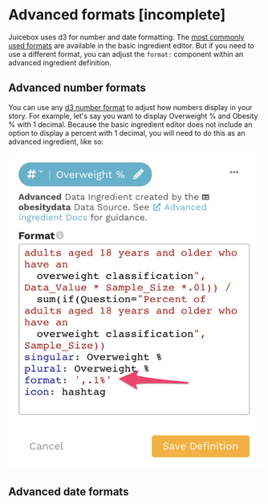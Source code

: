 # Advanced formats \[incomplete\]

Juicebox uses d3 for number and date formatting. The [most commonly used formats](../ingredient-formats.md) are available in the basic ingredient editor. But if you need to use a different format, you can adjust the `format:` component within an advanced ingredient definition.

## Advanced number formats

You can use any [d3 number format](https://github.com/d3/d3-format) to adjust how numbers display in your story. For example, let's say you want to display Overweight % and Obesity % with 1 decimal. Because the basic ingredient editor does not include an option to display a percent with 1 decimal, you will need to do this as an advanced ingredient, like so:

![Set format to a percent with 1 decimal](../../../../.gitbook/assets/image%20%2848%29.png)

## Advanced date formats

